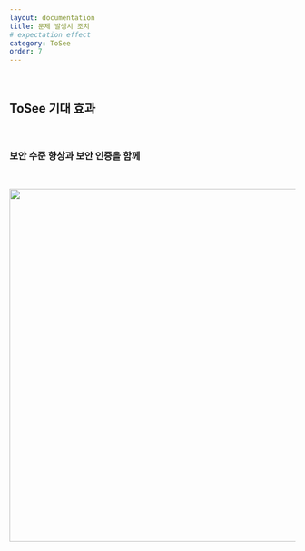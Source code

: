 ```yaml
---
layout: documentation
title: 문제 발생시 조치
# expectation effect
category: ToSee
order: 7
---
```

&nbsp;
&nbsp;
## ToSee 기대 효과


&nbsp;
&nbsp;
### 보안 수준 향상과 보안 인증을 함께
&nbsp;

<img src="../../img/page9.png" width="1136px" height="622px"/>
